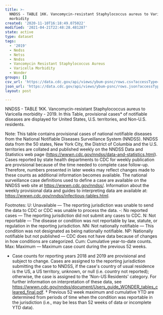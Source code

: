 ```yaml
---
title: >-
  NNDSS - TABLE 1KK. Vancomycin-resistant Staphylococcus aureus to Varicella
  morbidity
created: '2020-11-10T16:18:49.075022'
modified: '2021-04-21T22:48:28.481287'
state: active
type: dataset
tags:
  - '2019'
  - Nedss
  - Netss
  - Nndss
  - Vancomycin Resistant Staphylococcus Aureus
  - Varicella Morbidity
  - Wonder
groups: []
csv_url: 'https://data.cdc.gov/api/views/ybum-psnc/rows.csv?accessType=DOWNLOAD'
json_url: 'https://data.cdc.gov/api/views/ybum-psnc/rows.json?accessType=DOWNLOAD'
layout: post

---
```

NNDSS - TABLE 1KK. Vancomycin-resistant Staphylococcus aureus to Varicella morbidity - 2019. In this Table, provisional cases* of notifiable diseases are displayed for United States, U.S. territories, and Non-U.S. residents. 

Note: 
This table contains provisional cases of national notifiable diseases from the National Notifiable Diseases Surveillance System (NNDSS). NNDSS data from the 50 states, New York City, the District of Columbia and the U.S. territories are collated and published weekly on the NNDSS Data and Statistics web page (https://wwwn.cdc.gov/nndss/data-and-statistics.html). Cases reported by state health departments to CDC for weekly publication are provisional because of the time needed to complete case follow-up. Therefore, numbers presented in later weeks may reflect changes made to these counts as additional information becomes available. The national surveillance case definitions used to define a case are available on the NNDSS web site at https://wwwn.cdc.gov/nndss/. Information about the weekly provisional data and guides to interpreting data are available at: https://wwwn.cdc.gov/nndss/infectious-tables.html. 

Footnotes:
U: Unavailable — The reporting jurisdiction was unable to send the data to CDC or CDC was unable to process the data.
-: No reported cases — The reporting jurisdiction did not submit any cases to CDC.
N: Not reportable — The disease or condition was not reportable by law, statute, or regulation in the reporting jurisdiction.
NN: Not nationally notifiable — This condition was not designated as being nationally notifiable.
NP: Nationally notifiable but not published — CDC does not have data because of changes in how conditions are categorized.
Cum: Cumulative year-to-date counts.
Max: Maximum — Maximum case count during the previous 52 weeks.
* Case counts for reporting years 2018 and 2019 are provisional and subject to change. Cases are assigned to the reporting jurisdiction submitting the case to NNDSS, if the case's country of usual residence is the US, a US territory, unknown, or null (i.e. country not reported); otherwise, the case is assigned to the 'Non-US Residents' category. For further information on interpretation of these data, see https://wwwn.cdc.gov/nndss/document/Users_guide_WONDER_tables_cleared_final.pdf. 
† Previous 52 week maximum and cumulative YTD are determined from periods of time when the condition was reportable in the jurisdiction (i.e., may be less than 52 weeks of data or incomplete YTD data).
